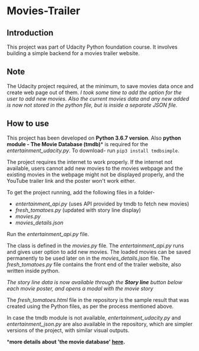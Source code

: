 # Movies-Trailer

## Introduction
This project was part of Udacity Python foundation course.
It involves building a simple backend for a movies trailer website.

## Note
The Udacity project required, at the minimum, to save movies data once and create web page out of them.
<i>I took some time to add the option for the user to add new movies. Also the current movies data and any new added is now not stored in the python file, but is inside a separate JSON file.</i>

## How to use
This project has been developed on **Python 3.6.7 version**.
Also **python module - The Movie Database (tmdb)*** is required for the <i>entertainment_udacity.py</i>.
To download- run ```pip3 install tmdbsimple```.

The project requires the internet to work properly. If the internet not available, users cannot add new movies to the movies webpage and the existing movies in the webpage might not be displayed properly, and the YouTube trailer link and the poster won't work either.


To get the project running, add the following files in a folder-
- <i>entertainment_api.py</i> (uses API provided by tmdb to fetch new movies)
- <i>fresh_tomatoes.py</i> (updated with story line display)
- <i>movies.py</i>
- <i>movies_details.json</i>

Run the <i>entertainment_api.py</i> file.

The class is defined in the <i>movies.py</i> file. The <i>entertainment_api.py</i> runs and gives user option to add new movies. The loaded movies can be saved permanently to be used later on in the  <i>movies_details.json</i> file. The <i>fresh_tomatoes.py</i> file contains the front end of the trailer website, also written inside python.

<i>The story line data is now available through the **Story line** button below each movie poster, and opens a modal with the movie story</i>


The <i>fresh_tomatoes.html</i> file in the repository is the sample result that was created using the Python files, as per the process mentioned above.

In case the tmdb module is not available, <i>entertainment_udacity.py</i> and <i>entertainment_json.py</i> are also available in the repository, which are simpler versions of the project, with similar visual outputs.

***more details about 'the movie database' [here](https://www.themoviedb.org/documentation/api).**
